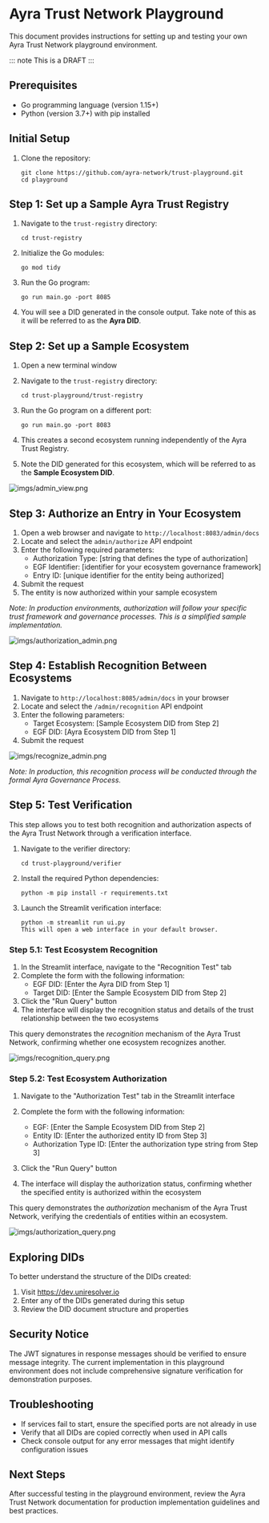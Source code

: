 # Ayra Trust Network Playground

This document provides instructions for setting up and testing your own Ayra Trust Network playground environment.

::: note
This is a DRAFT
::: 

## Prerequisites

- Go programming language (version 1.15+)
- Python (version 3.7+) with pip installed

## Initial Setup

1. Clone the repository:
   ```
   git clone https://github.com/ayra-network/trust-playground.git
   cd playground 
   ```

## Step 1: Set up a Sample Ayra Trust Registry

1. Navigate to the `trust-registry` directory:
   ```
   cd trust-registry
   ```

2. Initialize the Go modules:
   ```
   go mod tidy
   ```

3. Run the Go program:
   ```
   go run main.go -port 8085
   ```

4. You will see a DID generated in the console output. Take note of this as it will be referred to as the **Ayra DID**.

## Step 2: Set up a Sample Ecosystem

1. Open a new terminal window

2. Navigate to the `trust-registry` directory:
   ```
   cd trust-playground/trust-registry
   ```

3. Run the Go program on a different port:
   ```
   go run main.go -port 8083
   ```

4. This creates a second ecosystem running independently of the Ayra Trust Registry.

5. Note the DID generated for this ecosystem, which will be referred to as the **Sample Ecosystem DID**.

![imgs/admin_view.png](imgs/admin_view.png)

## Step 3: Authorize an Entry in Your Ecosystem

1. Open a web browser and navigate to `http://localhost:8083/admin/docs`
2. Locate and select the `admin/authorize` API endpoint
3. Enter the following required parameters:
   - Authorization Type: [string that defines the type of authorization]
   - EGF Identifier: [identifier for your ecosystem governance framework]
   - Entry ID: [unique identifier for the entity being authorized]
4. Submit the request
5. The entity is now authorized within your sample ecosystem

*Note: In production environments, authorization will follow your specific trust framework and governance processes. This is a simplified sample implementation.*

![imgs/authorization_admin.png](imgs/authorization_admin.png)

## Step 4: Establish Recognition Between Ecosystems

1. Navigate to `http://localhost:8085/admin/docs` in your browser
2. Locate and select the `/admin/recognition` API endpoint
3. Enter the following parameters:
   - Target Ecosystem: [Sample Ecosystem DID from Step 2]
   - EGF DID: [Ayra Ecosystem DID from Step 1]
4. Submit the request

![imgs/recognize_admin.png](imgs/recognize_admin.png)

*Note: In production, this recognition process will be conducted through the formal Ayra Governance Process.*

## Step 5: Test Verification

This step allows you to test both recognition and authorization aspects of the Ayra Trust Network through a verification interface.

1. Navigate to the verifier directory:
   ```
   cd trust-playground/verifier
   ```
2. Install the required Python dependencies:
   ```
   python -m pip install -r requirements.txt
   ```
3. Launch the Streamlit verification interface:
   ```
   python -m streamlit run ui.py
   This will open a web interface in your default browser.

### Step 5.1: Test Ecosystem Recognition

1. In the Streamlit interface, navigate to the "Recognition Test" tab
2. Complete the form with the following information:
   - EGF DID: [Enter the Ayra DID from Step 1]
   - Target DID: [Enter the Sample Ecosystem DID from Step 2]
3. Click the "Run Query" button
4. The interface will display the recognition status and details of the trust relationship between the two ecosystems

This query demonstrates the *recognition* mechanism of the Ayra Trust Network, confirming whether one ecosystem recognizes another.

![imgs/recognition_query.png](imgs/recognition_query.png)


### Step 5.2: Test Ecosystem Authorization

1. Navigate to the "Authorization Test" tab in the Streamlit interface

2. Complete the form with the following information:
   - EGF: [Enter the Sample Ecosystem DID from Step 2]
   - Entity ID: [Enter the authorized entity ID from Step 3]
   - Authorization Type ID: [Enter the authorization type string from Step 3]
3. Click the "Run Query" button
4. The interface will display the authorization status, confirming whether the specified entity is authorized within the ecosystem

This query demonstrates the *authorization* mechanism of the Ayra Trust Network, verifying the credentials of entities within an ecosystem.

![imgs/authorization_query.png](imgs/authorization_query.png)


## Exploring DIDs

To better understand the structure of the DIDs created:

1. Visit https://dev.uniresolver.io
2. Enter any of the DIDs generated during this setup
3. Review the DID document structure and properties

## Security Notice

The JWT signatures in response messages should be verified to ensure message
integrity. The current implementation in this playground environment does not
include comprehensive signature verification for demonstration purposes.

## Troubleshooting

- If services fail to start, ensure the specified ports are not already in use
- Verify that all DIDs are copied correctly when used in API calls
- Check console output for any error messages that might identify configuration issues

## Next Steps

After successful testing in the playground environment, review the Ayra Trust
Network documentation for production implementation guidelines and best
practices.
